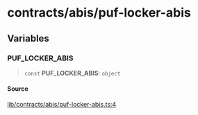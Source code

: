 # contracts/abis/puf-locker-abis

## Variables

### PUF\_LOCKER\_ABIS

> `const` **PUF\_LOCKER\_ABIS**: `object`

#### Source

[lib/contracts/abis/puf-locker-abis.ts:4](https://github.com/PufferFinance/puffer-sdk/blob/3d234cf3014be723399384687b6c66e96d55c433/lib/contracts/abis/puf-locker-abis.ts#L4)
